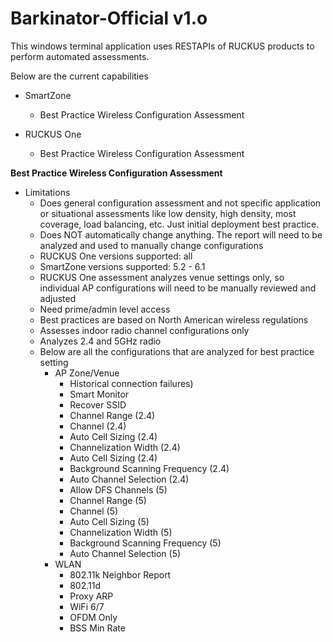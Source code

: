 # Barkinator-Official v1.o

This windows terminal application uses RESTAPIs of RUCKUS products to perform automated assessments. 

Below are the current capabilities

-  SmartZone
   - Best Practice Wireless Configuration Assessment
        
- RUCKUS One
  - Best Practice Wireless Configuration Assessment




  


**Best Practice Wireless Configuration Assessment**

- Limitations
  - Does general configuration assessment and not specific application or situational assessments like low density, high density, most coverage, load balancing, etc. Just initial deployment best practice.
  - Does NOT automatically change anything. The report will need to be analyzed and used to manually change configurations
  - RUCKUS One versions supported: all
  - SmartZone versions supported: 5.2 - 6.1
  - RUCKUS One assessment analyzes venue settings only, so individual AP configurations will need to be manually reviewed and adjusted
  - Need prime/admin level access
  - Best practices are based on North American wireless regulations
  - Assesses indoor radio channel configurations only
  - Analyzes 2.4 and 5GHz radio
  - Below are all the configurations that are analyzed for best practice setting
    - AP Zone/Venue
      - Historical connection failures)
      - Smart Monitor
      - Recover SSID
      - Channel Range (2.4)
      - Channel (2.4)
      - Auto Cell Sizing (2.4)
      - Channelization Width (2.4)
      - Auto Cell Sizing (2.4)
      - Background Scanning Frequency (2.4)
      - Auto Channel Selection (2.4)
      - Allow DFS Channels (5)
      - Channel Range (5)
      - Channel (5)
      - Auto Cell Sizing (5)
      - Channelization Width (5)
      - Background Scanning Frequency (5)
      - Auto Channel Selection (5)
    - WLAN
      - 802.11k Neighbor Report
      - 802.11d
      - Proxy ARP
      - WiFi 6/7
      - OFDM Only
      - BSS Min Rate
